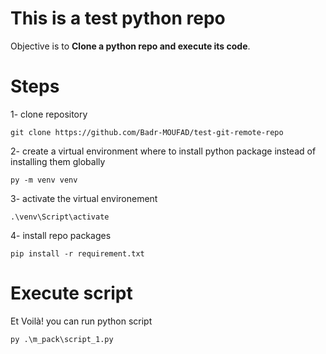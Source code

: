 # This is a test python repo

Objective is to **Clone a python repo and execute its code**.


# Steps
1- clone repository

`git clone https://github.com/Badr-MOUFAD/test-git-remote-repo`

2- create a virtual environment where to install python package instead of installing them globally

`py -m venv venv`



3- activate the virtual environement 

`.\venv\Script\activate`


4- install repo packages 

`pip install -r requirement.txt`


# Execute script

Et Voilà! you can run python script

`py .\m_pack\script_1.py` 
